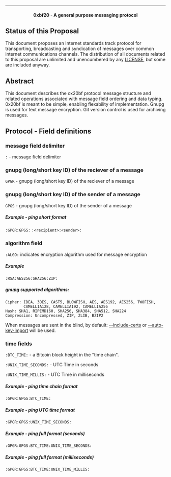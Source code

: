<HR>

<center><H4>0xbf20 - A general purpose messaging protocol</center>

## Status of this Proposal

This document proposes an Internet standards track protocol for transporting, broadcasting and syndication of messages over common internet communications channels. The distribution of all documents related to this proposal are unlimited and unencumbered by any [LICENSE](LICENSE), but some are included anyway.

## Abstract

This document describes the ox20bf protocol message structure and related operations associated with message field ordering and data typing. 0x20bf is meant to be simple, enabling flexability of implementation. Gnupg is used for text message encryption. Git version control is used for archiving messages.

## Protocol - Field definitions

### message field delimiter
`:` - message field delimiter

### gnupg (long/short key ID) of the reciever of a message
`GPGR` - gnupg (long/short key ID) of the reciever of a message

### gnupg (long/short key ID) of the sender of a message
`GPGS` - gnupg (long/short key ID) of the sender of a message

##### Example - ping short format
`:GPGR:GPGS:` `:<recipient>:<sender>:`

### algorithm field
`:ALGO:` indicates encryption algorithm used for message encryption
##### Example
`:RSA:AES256:SHA256:ZIP:`
##### gnupg supported algorithms:
```Pubkey: RSA, ELG, DSA, ECDH, ECDSA, EDDSA
Cipher: IDEA, 3DES, CAST5, BLOWFISH, AES, AES192, AES256, TWOFISH,
        CAMELLIA128, CAMELLIA192, CAMELLIA256
Hash: SHA1, RIPEMD160, SHA256, SHA384, SHA512, SHA224
Compression: Uncompressed, ZIP, ZLIB, BZIP2
```
When messages are sent in the blind, by default: [--include-certs](https://www.gnupg.org/documentation/manuals/gnupg/CMS-Options.html#CMS-Options) or [--auto-key-import](https://www.gnupg.org/documentation/manuals/gnupg/GPG-Configuration-Options.html) will be used.

### time fields
`:BTC_TIME:` - a Bitcoin block height in the "time chain".

`:UNIX_TIME_SECONDS:` - UTC Time in seconds

`:UNIX_TIME_MILLIS:` - UTC Time in milliseconds

##### Example - ping time chain format
`:GPGR:GPGS:BTC_TIME:`

##### Example - ping UTC time format
`:GPGR:GPGS:UNIX_TIME_SECONDS:`

##### Example - ping full format (seconds)
`:GPGR:GPGS:BTC_TIME:UNIX_TIME_SECONDS:`

##### Example - ping full format (milliseconds)
`:GPGR:GPGS:BTC_TIME:UNIX_TIME_MILLIS:`
